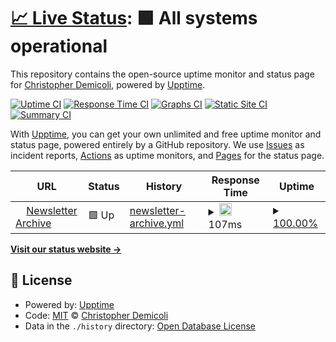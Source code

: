 # [📈 Live Status](https://upptime.cdemi.io): <!--live status--> **🟩 All systems operational**

This repository contains the open-source uptime monitor and status page for [Christopher Demicoli](https://blog.cdemi.io/), powered by [Upptime](https://github.com/upptime/upptime).

[![Uptime CI](https://github.com/cdemi/upptime/workflows/Uptime%20CI/badge.svg)](https://github.com/upptime/upptime/actions?query=workflow%3A%22Uptime+CI%22)
[![Response Time CI](https://github.com/cdemi/upptime/workflows/Response%20Time%20CI/badge.svg)](https://github.com/upptime/upptime/actions?query=workflow%3A%22Response+Time+CI%22)
[![Graphs CI](https://github.com/cdemi/upptime/workflows/Graphs%20CI/badge.svg)](https://github.com/upptime/upptime/actions?query=workflow%3A%22Graphs+CI%22)
[![Static Site CI](https://github.com/cdemi/upptime/workflows/Static%20Site%20CI/badge.svg)](https://github.com/upptime/upptime/actions?query=workflow%3A%22Static+Site+CI%22)
[![Summary CI](https://github.com/cdemi/upptime/workflows/Summary%20CI/badge.svg)](https://github.com/upptime/upptime/actions?query=workflow%3A%22Summary+CI%22)

With [Upptime](https://upptime.js.org), you can get your own unlimited and free uptime monitor and status page, powered entirely by a GitHub repository. We use [Issues](https://github.com/cdemi/upptime/issues) as incident reports, [Actions](https://github.com/cdemi/upptime/actions) as uptime monitors, and [Pages](https://upptime.cdemi.io) for the status page.

<!--start: status pages-->
<!-- This summary is generated by Upptime (https://github.com/upptime/upptime) -->
<!-- Do not edit this manually, your changes will be overwritten -->
<!-- prettier-ignore -->
| URL | Status | History | Response Time | Uptime |
| --- | ------ | ------- | ------------- | ------ |
| <img alt="" src="https://favicons.githubusercontent.com/newsletters.cdemi.io" height="13"> [Newsletter Archive](https://newsletters.cdemi.io/) | 🟩 Up | [newsletter-archive.yml](https://github.com/cdemi/upptime/commits/master/history/newsletter-archive.yml) | <details><summary><img alt="Response time graph" src="./graphs/newsletter-archive/response-time-week.png" height="20"> 107ms</summary><br><a href="https://upptime.cdemi.io/history/newsletter-archive"><img alt="Response time 107" src="https://img.shields.io/endpoint?url=https%3A%2F%2Fraw.githubusercontent.com%2Fcdemi%2Fupptime%2Fmaster%2Fapi%2Fnewsletter-archive%2Fresponse-time.json"></a><br><a href="https://upptime.cdemi.io/history/newsletter-archive"><img alt="24-hour response time 107" src="https://img.shields.io/endpoint?url=https%3A%2F%2Fraw.githubusercontent.com%2Fcdemi%2Fupptime%2Fmaster%2Fapi%2Fnewsletter-archive%2Fresponse-time-day.json"></a><br><a href="https://upptime.cdemi.io/history/newsletter-archive"><img alt="7-day response time 107" src="https://img.shields.io/endpoint?url=https%3A%2F%2Fraw.githubusercontent.com%2Fcdemi%2Fupptime%2Fmaster%2Fapi%2Fnewsletter-archive%2Fresponse-time-week.json"></a><br><a href="https://upptime.cdemi.io/history/newsletter-archive"><img alt="30-day response time 107" src="https://img.shields.io/endpoint?url=https%3A%2F%2Fraw.githubusercontent.com%2Fcdemi%2Fupptime%2Fmaster%2Fapi%2Fnewsletter-archive%2Fresponse-time-month.json"></a><br><a href="https://upptime.cdemi.io/history/newsletter-archive"><img alt="1-year response time 107" src="https://img.shields.io/endpoint?url=https%3A%2F%2Fraw.githubusercontent.com%2Fcdemi%2Fupptime%2Fmaster%2Fapi%2Fnewsletter-archive%2Fresponse-time-year.json"></a></details> | <details><summary><a href="https://upptime.cdemi.io/history/newsletter-archive">100.00%</a></summary><a href="https://upptime.cdemi.io/history/newsletter-archive"><img alt="All-time uptime 100.00%" src="https://img.shields.io/endpoint?url=https%3A%2F%2Fraw.githubusercontent.com%2Fcdemi%2Fupptime%2Fmaster%2Fapi%2Fnewsletter-archive%2Fuptime.json"></a><br><a href="https://upptime.cdemi.io/history/newsletter-archive"><img alt="24-hour uptime 100.00%" src="https://img.shields.io/endpoint?url=https%3A%2F%2Fraw.githubusercontent.com%2Fcdemi%2Fupptime%2Fmaster%2Fapi%2Fnewsletter-archive%2Fuptime-day.json"></a><br><a href="https://upptime.cdemi.io/history/newsletter-archive"><img alt="7-day uptime 100.00%" src="https://img.shields.io/endpoint?url=https%3A%2F%2Fraw.githubusercontent.com%2Fcdemi%2Fupptime%2Fmaster%2Fapi%2Fnewsletter-archive%2Fuptime-week.json"></a><br><a href="https://upptime.cdemi.io/history/newsletter-archive"><img alt="30-day uptime 100.00%" src="https://img.shields.io/endpoint?url=https%3A%2F%2Fraw.githubusercontent.com%2Fcdemi%2Fupptime%2Fmaster%2Fapi%2Fnewsletter-archive%2Fuptime-month.json"></a><br><a href="https://upptime.cdemi.io/history/newsletter-archive"><img alt="1-year uptime 100.00%" src="https://img.shields.io/endpoint?url=https%3A%2F%2Fraw.githubusercontent.com%2Fcdemi%2Fupptime%2Fmaster%2Fapi%2Fnewsletter-archive%2Fuptime-year.json"></a></details>

<!--end: status pages-->

[**Visit our status website →**](https://upptime.cdemi.io)

## 📄 License

- Powered by: [Upptime](https://github.com/upptime/upptime)
- Code: [MIT](./LICENSE) © [Christopher Demicoli](https://blog.cdemi.io/)
- Data in the `./history` directory: [Open Database License](https://opendatacommons.org/licenses/odbl/1-0/)
